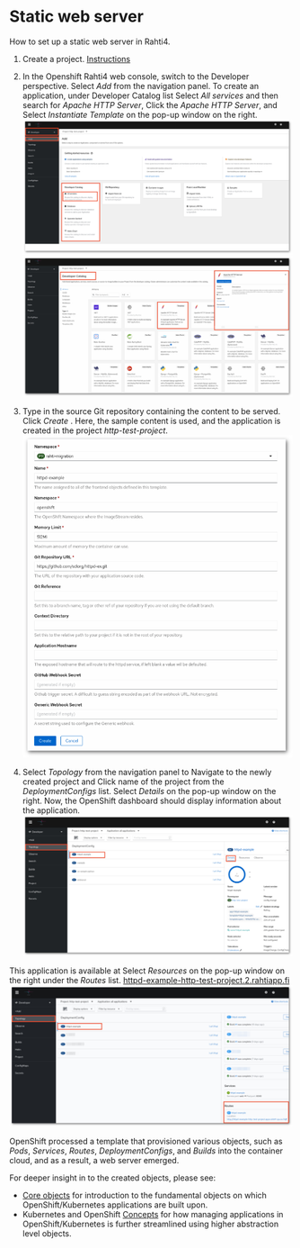 # Static web server

How to set up a static web server in Rahti4.

1. Create a project. [Instructions](../../usage/projects_and_quota/)

2. In the Openshift Rahti4 web console, switch to the Developer perspective. Select _Add_ from the navigation panel. To create an application, under Developer Catalog list Select _All services_ and then search for _Apache HTTP Server_, Click the _Apache HTTP Server_, and Select _Instantiate Template_ on the pop-up window on the right.
    ![Select-httpd](img/select-http.png)
    ![Instantiate-template](img/click-template.png)

3. Type in the source Git repository containing the content to be
    served. Click _Create_ . Here, the sample content is used, and the application is created in the project _http-test-project_.
    ![type-in-git](img/type-git.png)

4. Select _Topology_ from the navigation panel to Navigate to the newly created project and Click name of the project from the _DeploymentConfigs_ list. Select _Details_ on the pop-up window on the right. Now, the OpenShift dashboard should display information about the application.
    ![new-project-deployment-config](img/click-deploymentConfig.png)

 This application is available at Select _Resources_ on the pop-up window on the right under the _Routes_ list.
 [httpd-example-http-test-project.2.rahtiapp.fi](http://httpd-example-http-test-project.2.rahtiapp.fi)
 ![new-app-info](img/new-app-info.png)

OpenShift processed a template that provisioned
various objects, such as _Pods_, _Services_, _Routes_, _DeploymentConfigs_, and
_Builds_ into the container cloud, and as a result, a web server emerged.

For deeper insight in to the created objects, please see:

* [Core objects](elemental_tutorial.md) for introduction to the fundamental objects on
  which OpenShift/Kubernetes applications are built upon.
* Kubernetes and OpenShift [Concepts](../concepts.md) for how managing applications in
  OpenShift/Kubernetes is further streamlined using higher abstraction level objects.
